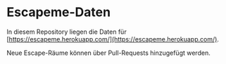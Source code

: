 # Escapeme-Daten
In diesem Repository liegen die Daten für [https://escapeme.herokuapp.com/](https://escapeme.herokuapp.com/).

Neue Escape-Räume können über Pull-Requests hinzugefügt werden.
